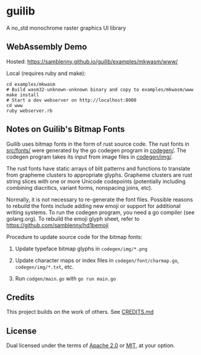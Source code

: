 # guilib

A no_std monochrome raster graphics UI library


## WebAssembly Demo

Hosted: https://samblenny.github.io/guilib/examples/mkwasm/www/

Local (requires ruby and make):

```
cd examples/mkwasm
# Build wasm32-unknown-unknown binary and copy to examples/mkwasm/www
make install
# Start a dev webserver on http://localhost:8000
cd www
ruby webserver.rb
```


## Notes on Guilib's Bitmap Fonts

Guilib uses bitmap fonts in the form of rust source code. The rust fonts in
[src/fonts/](src/fonts) were generated by the go codegen program in
[codegen/](codegen). The codegen program takes its input from image files in
[codegen/img/](codegen/img).

The rust fonts have static arrays of blit patterns and functions to translate
from grapheme clusters to appropriate glyphs. Grapheme clusters are rust string
slices with one or more Unicode codepoints (potentially including combining
diacritics, variant forms, nonspacing joins, etc).

Normally, it is not necessary to re-generate the font files. Possible reasons
to rebuild the fonts include adding new emoji or support for additional writing
systems. To run the codegen program, you need a go compiler (see golang.org). To
rebuild the emoji glyph sheet, refer to https://github.com/samblenny/hd1bemoji

Procedure to update source code for the bitmap fonts:

1. Update typeface bitmap glyphs in `codegen/img/*.png`

2. Update character maps or index files in `codegen/font/charmap.go`,
   `codegen/img/*.txt`, etc.

3. Run `codgen/main.go` with `go run main.go`


## Credits

This project builds on the work of others. See [CREDITS.md](CREDITS.md)


## License

Dual licensed under the terms of [Apache 2.0](LICENSE-APACHE) or
[MIT](LICENSE-MIT), at your option.
